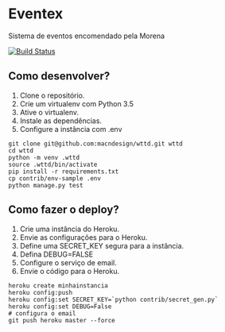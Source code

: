 # Eventex

Sistema de eventos encomendado pela Morena

[![Build Status](https://travis-ci.org/macndesign/wttd.svg?branch=master)](https://travis-ci.org/macndesign/wttd)

## Como desenvolver?

1. Clone o repositório.
2. Crie um virtualenv com Python 3.5
3. Ative o virtualenv.
4. Instale as dependências.
5. Configure a instância com .env

```console
git clone git@github.com:macndesign/wttd.git wttd
cd wttd
python -m venv .wttd
source .wttd/bin/activate
pip install -r requirements.txt
cp contrib/env-sample .env
python manage.py test
```


## Como fazer o deploy?

1. Crie uma instância do Heroku.
2. Envie as configurações para o Heroku.
3. Define uma SECRET_KEY segura para a instância.
4. Defina DEBUG=FALSE
5. Configure o serviço de email.
6. Envie o código para o Heroku.

```console
heroku create minhainstancia
heroku config:push
heroku config:set SECRET_KEY=`python contrib/secret_gen.py`
heroku config:set DEBUG=False
# configura o email
git push heroku master --force
```